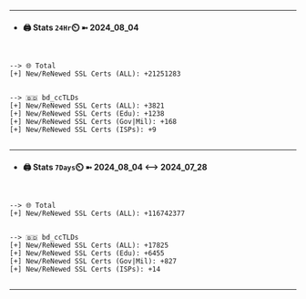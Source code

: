 

---
- #### 🖨️ **Stats** `24Hr`⏲️ ➼ 2024_08_04
```console


--> 🌐 Total
[+] New/ReNewed SSL Certs (ALL): +21251283


--> 🇧🇩 bd_ccTLDs
[+] New/ReNewed SSL Certs (ALL): +3821
[+] New/ReNewed SSL Certs (Edu): +1238
[+] New/ReNewed SSL Certs (Gov|Mil): +168
[+] New/ReNewed SSL Certs (ISPs): +9


```

---
- #### 🖨️ **Stats** `7Days`⏲️ ➼ 2024_08_04 <--> 2024_07_28
```console


--> 🌐 Total
[+] New/ReNewed SSL Certs (ALL): +116742377


--> 🇧🇩 bd_ccTLDs
[+] New/ReNewed SSL Certs (ALL): +17825
[+] New/ReNewed SSL Certs (Edu): +6455
[+] New/ReNewed SSL Certs (Gov|Mil): +827
[+] New/ReNewed SSL Certs (ISPs): +14


```

---

